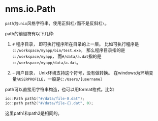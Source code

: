 ﻿
# nms.io.Path

`path`为`unix`风格字符串，使用正斜杠`/`而不是反斜杠`\`。


path的前缀符有以下几种:

1. `#`
 程序目录， 即可执行程序所在目录的上一层。
 比如可执行程序是`c:/workspace/myapp/bin/test.exe`， 
 那么程序目录指的是`c:/workspace/myapp`，
 而`#/data/a.dat`指的是`c:/workspace/myapp/data/a.dat`。

2. `~`
 用户目录， Unix环境支持这个符号，没有做转换。
 在windows为环境变量`%USERPROFILE`，一般是`C:/Users/[username]`

path可以直接用字符串构造，也可以用format格式，比如
```c++
io::Path path1("#/data/file-0.dat");
io::path path2("#/data/file-{}.dat", 0);
```
这里path1和path2是相同的。
